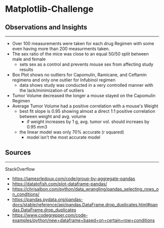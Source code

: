 # Matplotlib-Challenge
## Observations and Insights 
---

* Over 100 measurements were taken for each drug Regimen with some even having more than 200 measurments taken.
* The sex ratio of the mice was close to an equal 50/50 split between male and female
    * sets sex as a control and prevents mouse sex from affecting study results
* Box Plot shows no outliers for Capomulin, Ramicane, and Ceftamin regimens and only one outlier for Infubinol regimen
    * data shows study was conducted in a very controlled manner with the lack/minimization of outliers
* Tumor Volume decreased the longer a mouse stayed on the Capomulin Regimen
* Average Tumor Volume had a positive correlation with a mouse's Weight
    * best fit slope is 0.95 showing almost a direct 1:1 positive correlation between weight and avg. volume
        * if weight increases by 1 g, avg. tumor vol. should increaes by 0.95 mm3
    * the linear model was only 70% accurate (r squared)
        * model isn't the most accurate model
## Sources
---
StackOverflow
- https://jamesrledoux.com/code/group-by-aggregate-pandas
- https://datatofish.com/plot-dataframe-pandas/
- https://chrisalbon.com/python/data_wrangling/pandas_selecting_rows_on_conditions/
- https://pandas.pydata.org/pandas-docs/stable/reference/api/pandas.DataFrame.drop_duplicates.html#pandas.DataFrame.drop_duplicates
- https://www.codegrepper.com/code-examples/python/new+dataframe+based+on+certain+row+conditions

